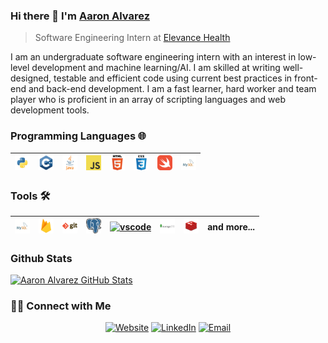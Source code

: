 <!--<p align="center">
 <img width="100px" src="https://res.cloudinary.com/anuraghazra/image/upload/v1594908242/logo_ccswme.svg" align="center" alt="Github Readme Stats" />
 <h2 align="center">Profile</h2>
</p>-->

### Hi there 👋 I'm [Aaron Alvarez](https://aaronalvarez.neocities.com)
> Software Engineering Intern at [Elevance Health](https://elevancehealth.com)


<!--<img src="https://img.shields.io/badge/profile%20views-1%2C205-blue" alt="aaron10l" />-->

<div>
 <p>
I am an undergraduate software engineering intern with an interest in low-level development and machine learning/AI. I am skilled at writing well-designed, testable and efficient code using current best practices in front-end and back-end development. I am a fast learner, hard worker and team player who is proficient in an array of scripting languages and web development tools.
</p>
</div>

### Programming Languages 🌐

| [<img src="https://raw.githubusercontent.com/github/explore/80688e429a7d4ef2fca1e82350fe8e3517d3494d/topics/python/python.png" alt="python" width="24">](https://www.python.org/) | [<img src="https://raw.githubusercontent.com/github/explore/80688e429a7d4ef2fca1e82350fe8e3517d3494d/topics/cpp/cpp.png" alt="cpp" width="24">](https://cplusplus.com/)  | [<img src="https://raw.githubusercontent.com/github/explore/80688e429a7d4ef2fca1e82350fe8e3517d3494d/topics/java/java.png" alt="java" width="24">](https://www.java.com/en/)  |  [<img src="https://raw.githubusercontent.com/github/explore/80688e429a7d4ef2fca1e82350fe8e3517d3494d/topics/javascript/javascript.png" alt="js" width="24">](https://www.javascript.com/) |  [<img src="https://raw.githubusercontent.com/github/explore/80688e429a7d4ef2fca1e82350fe8e3517d3494d/topics/html/html.png" alt="html" width="24">](https://www.w3schools.com/html/) | [<img src="https://raw.githubusercontent.com/github/explore/80688e429a7d4ef2fca1e82350fe8e3517d3494d/topics/css/css.png" alt="css" width="24">](https://www.mysql.com/)| [<img src="https://raw.githubusercontent.com/github/explore/80688e429a7d4ef2fca1e82350fe8e3517d3494d/topics/swift/swift.png" alt="swift" width="24">](https://developer.apple.com/swift/)| [<img src="https://raw.githubusercontent.com/github/explore/80688e429a7d4ef2fca1e82350fe8e3517d3494d/topics/mysql/mysql.png" alt="swift" width="24">](https://www.mysql.com/)
|---|---|---|---|---|---|---|---|
 
 
### Tools 🛠️

| [<img src="https://raw.githubusercontent.com/github/explore/80688e429a7d4ef2fca1e82350fe8e3517d3494d/topics/mysql/mysql.png" alt="mysql" width="24">](https://www.mysql.com/) |  [<img src="https://raw.githubusercontent.com/github/explore/80688e429a7d4ef2fca1e82350fe8e3517d3494d/topics/firebase/firebase.png" alt="firebase" width="24">](https://firebase.google.com/) | [<img src="https://raw.githubusercontent.com/github/explore/80688e429a7d4ef2fca1e82350fe8e3517d3494d/topics/git/git.png" alt="Git" width="24">](https://git-scm.com/) |  [<img src="https://raw.githubusercontent.com/github/explore/80688e429a7d4ef2fca1e82350fe8e3517d3494d/topics/postgresql/postgresql.png" alt="postgresql" width="24">](https://www.jetbrains.com/phpstorm/) | [<img src="https://upload.wikimedia.org/wikipedia/commons/thumb/2/2d/Visual_Studio_Code_1.18_icon.svg/1200px-Visual_Studio_Code_1.18_icon.svg.png" alt="vscode" width="24">](https://code.visualstudio.com/) | [<img src="https://raw.githubusercontent.com/github/explore/80688e429a7d4ef2fca1e82350fe8e3517d3494d/topics/mongodb/mongodb.png" alt="mongodb" width="24">](https://mongodb.com/)  |  [<img src="https://raw.githubusercontent.com/github/explore/80688e429a7d4ef2fca1e82350fe8e3517d3494d/topics/redis/redis.png" alt="Redis" width="24">](https://redis.io/) | and more...
|---|---|---|---|---|---|---|---|

### Github Stats

[![Aaron Alvarez GitHub Stats](https://github-readme-stats.vercel.app/api?username=aaron10l&show_icons=true&count_private=true)](https://github.com/aaron10l)

<!--### Github Repos

###[![ReadMe Card](https://github-readme-stats.vercel.app/api/pin/?username=aaron10l&repo=PackageTemplate&show_owner=true)](https://github.com/aaron10l/PackageTemplate)
[![ReadMe Card](https://github-readme-stats.vercel.app/api/pin/?username=aaron10l&repo=Foods-Ecommerce&show_owner=true)](https://github.com/aaron10l/Foods-Ecommerce)-->

<h3> 🤝🏻 Connect with Me </h3>

<p align="center">
<a href="https://aaronalvarez.me" target="_blank"><img alt="Website" src="https://img.shields.io/badge/Website-aaronalvarez.me-blue?style=plastic&logo=google-chrome"></a>
<a href="https://www.linkedin.com/in/aaronisme/" target="_blank"><img alt="LinkedIn" src="https://img.shields.io/badge/LinkedIn-%40aaronisme-blue?style=flat&logo=linkedin"></a>
<a href="mailto:aaronalvarez7394@gmail.com"><img alt="Email" src="https://img.shields.io/badge/Email-aaronalvarez7394%40gmail.com-blue?style=flat&logo=gmail"></a>
</p>
